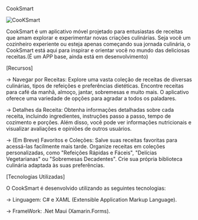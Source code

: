 CookSmart

![CooKSmart](https://github.com/LuigiGabriel51/CookSmart/assets/112506473/8cd47f04-680e-42e8-b125-2dd492984fc0)



CookSmart é um aplicativo móvel projetado para entusiastas de receitas que amam explorar e experimentar novas criações culinárias. 
Seja você um cozinheiro experiente ou esteja apenas começando sua jornada culinária, o CookSmart está aqui para inspirar e orientar 
você no mundo das deliciosas receitas.(É um APP base, ainda está em desenvolvimento)

[Recursos]

-> Navegar por Receitas: Explore uma vasta coleção de receitas de diversas culinárias, tipos de refeições e preferências dietéticas. 
Encontre receitas para café da manhã, almoço, jantar, sobremesas e muito mais.
O aplicativo oferece uma variedade de opções para agradar a todos os paladares.

-> Detalhes da Receita: Obtenha informações detalhadas sobre cada receita, incluindo ingredientes, instruções passo a passo,
tempo de cozimento e porções. Além disso, você pode ver informações nutricionais e visualizar avaliações e opiniões de outros usuários.

-> (Em Breve) Favoritos e Coleções: Salve suas receitas favoritas para acessá-las facilmente mais tarde. Organize receitas em coleções 
personalizadas, como "Refeições Rápidas e Fáceis", "Delícias Vegetarianas" ou "Sobremesas Decadentes". 
Crie sua própria biblioteca culinária adaptada às suas preferências.

[Tecnologias Utilizadas]

O CookSmart é desenvolvido utilizando as seguintes tecnologias:

->  Linguagem: C# e XAML (Extensible Application Markup Language).

->  FrameWork: .Net Maui (Xamarin.Forms).
